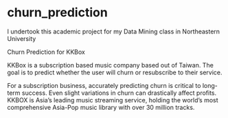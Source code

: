 # churn_prediction
I undertook this academic project for my Data Mining class in Northeastern University

Churn Prediction for KKBox

KKBox is a subscription based music company based out of Taiwan. 
The goal is to predict whether the user will churn or resubscribe to their service.

For a subscription business, accurately predicting churn is critical to long-term success. 
Even slight variations in churn can drastically affect profits.
KKBOX is Asia’s leading music streaming service, holding the world’s most comprehensive Asia-Pop music library with over 30 million tracks. 

